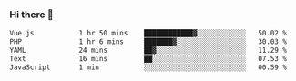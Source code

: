 ### Hi there 👋

<!--START_SECTION:waka-->

```txt
Vue.js           1 hr 50 mins    ████████████▓░░░░░░░░░░░░   50.02 %
PHP              1 hr 6 mins     ███████▓░░░░░░░░░░░░░░░░░   30.03 %
YAML             24 mins         ██▓░░░░░░░░░░░░░░░░░░░░░░   11.29 %
Text             16 mins         ██░░░░░░░░░░░░░░░░░░░░░░░   07.53 %
JavaScript       1 min           ░░░░░░░░░░░░░░░░░░░░░░░░░   00.59 %
```

<!--END_SECTION:waka-->

<!--
**Jonas-VanHaeken/Jonas-VanHaeken** is a ✨ _special_ ✨ repository because its `README.md` (this file) appears on your GitHub profile.

Here are some ideas to get you started:

- 🔭 I’m currently working on ...
- 🌱 I’m currently learning ...
- 👯 I’m looking to collaborate on ...
- 🤔 I’m looking for help with ...
- 💬 Ask me about ...
- 📫 How to reach me: ...
- 😄 Pronouns: ...
- ⚡ Fun fact: ...
-->
